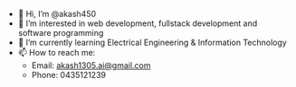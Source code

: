 - 👋 Hi, I’m @akash450
- 👀 I’m interested in web development, fullstack development and software programming
- 🌱 I’m currently learning Electrical Engineering & Information Technology
- 📫 How to reach me: 
    - Email: akash1305.ai@gmail.com
    - Phone: 0435121239

<!---
akash450/akash450 is a ✨ special ✨ repository because its `README.md` (this file) appears on your GitHub profile.
You can click the Preview link to take a look at your changes.
--->
